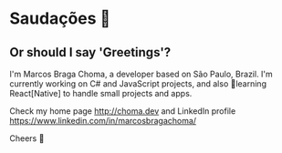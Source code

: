 # Saudações 👋
## Or should I say 'Greetings'?

I'm Marcos Braga Choma, a developer based on São Paulo, Brazil. I'm currently working on C# and JavaScript projects, and also 🌱learning React[Native] to handle small projects and apps.

Check my home page http://choma.dev and LinkedIn profile https://www.linkedin.com/in/marcosbragachoma/

Cheers 🚀

<!--
**chomadev/chomadev** is a ✨ _special_ ✨ repository because its `README.md` (this file) appears on your GitHub profile.

Here are some ideas to get you started:

- 🔭 I’m currently working on ...
- 🌱 I’m currently learning ...
- 👯 I’m looking to collaborate on ...
- 🤔 I’m looking for help with ...
- 💬 Ask me about ...
- 📫 How to reach me: ...
- 😄 Pronouns: ...
- ⚡ Fun fact: ...
-->
